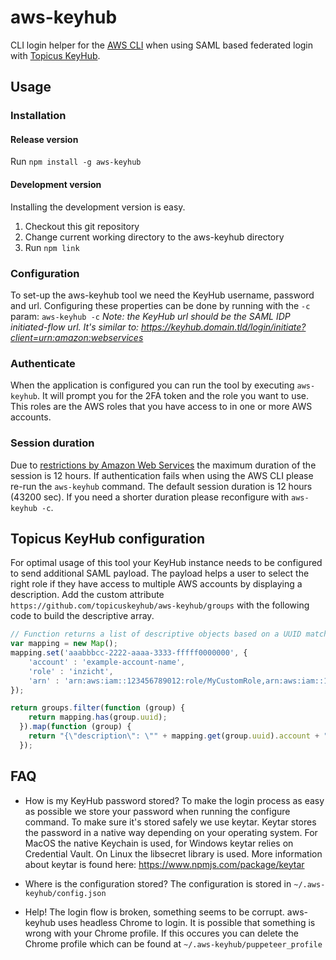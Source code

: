 # aws-keyhub
CLI login helper for the [AWS CLI](https://aws.amazon.com/cli/) when using SAML based federated login with [Topicus KeyHub](https://www.topicus-keyhub.com).

## Usage

### Installation

#### Release version
Run `npm install -g aws-keyhub`

#### Development version
Installing the development version is easy.
1. Checkout this git repository
2. Change current working directory to the aws-keyhub directory
3. Run `npm link`

### Configuration
To set-up the aws-keyhub tool we need the KeyHub username, password and url. Configuring these properties can be done by running with the `-c` param: `aws-keyhub -c`
*Note: the KeyHub url should be the SAML IDP initiated-flow url. It's similar to: https://keyhub.domain.tld/login/initiate?client=urn:amazon:webservices*

### Authenticate
When the application is configured you can run the tool by executing `aws-keyhub`.
It will prompt you for the 2FA token and the role you want to use. This roles are the AWS roles that you have access to in one or more AWS accounts.

### Session duration
Due to [restrictions by Amazon Web Services](https://docs.aws.amazon.com/STS/latest/APIReference/API_AssumeRoleWithSAML.html) the maximum duration of the session is 12 hours. If authentication fails when using the AWS CLI please re-run the `aws-keyhub` command. The default session duration is 12 hours (43200 sec). If you need a shorter duration please reconfigure with `aws-keyhub -c`.

## Topicus KeyHub configuration
For optimal usage of this tool your KeyHub instance needs to be configured to send additional SAML payload. The payload helps a user to select the right role if they have access to multiple AWS accounts by displaying a description. Add the custom attribute ```https://github.com/topicuskeyhub/aws-keyhub/groups``` with the following code to build the descriptive array.

```javascript
// Function returns a list of descriptive objects based on a UUID match
var mapping = new Map();
mapping.set('aaabbbcc-2222-aaaa-3333-fffff0000000', {
    'account' : 'example-account-name',
    'role' : 'inzicht',
    'arn' : 'arn:aws:iam::123456789012:role/MyCustomRole,arn:aws:iam::123456789012:saml-provider/keyhub'
});

return groups.filter(function (group) {
    return mapping.has(group.uuid);
  }).map(function (group) {
    return "{\"description\": \"" + mapping.get(group.uuid).account + " - " + mapping.get(group.uuid).role + "\", \"arn\": \"" + mapping.get(group.uuid).arn + "\"}";
  });
```

## FAQ
* How is my KeyHub password stored?
To make the login process as easy as possible we store your password when running the configure command. To make sure it's stored safely we use keytar. Keytar stores the password in a native way depending on your operating system. For MacOS the native Keychain is used, for Windows keytar relies on Credential Vault. On Linux the libsecret library is used. More information about keytar is found here: https://www.npmjs.com/package/keytar

* Where is the configuration stored?
The configuration is stored in ```~/.aws-keyhub/config.json```

* Help! The login flow is broken, something seems to be corrupt.
aws-keyhub uses headless Chrome to login. It is possible that something is wrong with your Chrome profile. If this occures you can delete the Chrome profile which can be found at ```~/.aws-keyhub/puppeteer_profile```
